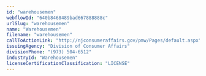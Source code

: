 ```yaml
---
id: "warehousemen"
webflowId: "640b8468489bad667888888c"
urlSlug: "warehousemen"
name: "Warehousemen"
filename: "warehousemen"
callToActionLink: "http://njconsumeraffairs.gov/pmw/Pages/default.aspx"
issuingAgency: "Division of Consumer Affairs"
divisionPhone: "(973) 504-6512"
industryId: "Warehousemen"
licenseCertificationClassification: "LICENSE"
---
```

